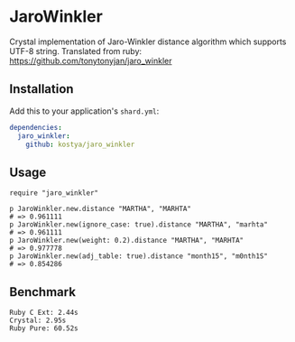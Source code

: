 # JaroWinkler

Crystal implementation of Jaro-Winkler distance algorithm which supports UTF-8 string. Translated from ruby: https://github.com/tonytonyjan/jaro_winkler

## Installation


Add this to your application's `shard.yml`:

```yaml
dependencies:
  jaro_winkler:
    github: kostya/jaro_winkler
```


## Usage


```crystal
require "jaro_winkler"

p JaroWinkler.new.distance "MARTHA", "MARHTA"
# => 0.961111
p JaroWinkler.new(ignore_case: true).distance "MARTHA", "marhta"
# => 0.961111
p JaroWinkler.new(weight: 0.2).distance "MARTHA", "MARHTA"
# => 0.977778
p JaroWinkler.new(adj_table: true).distance "month15", "m0nth1S"
# => 0.854286

```

## Benchmark

```
Ruby C Ext: 2.44s
Crystal: 2.95s
Ruby Pure: 60.52s
```
